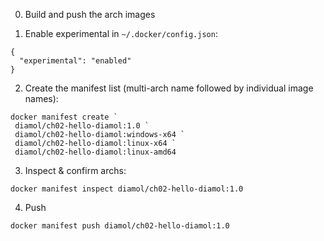
0. Build and push the arch images

1. Enable experimental in `~/.docker/config.json`:

```
{
  "experimental": "enabled"
}
```

2. Create the manifest list (multi-arch name followed by individual image names):

```
docker manifest create `
 diamol/ch02-hello-diamol:1.0 `
 diamol/ch02-hello-diamol:windows-x64 `
 diamol/ch02-hello-diamol:linux-x64 `
 diamol/ch02-hello-diamol:linux-amd64
```

3. Inspect & confirm archs:

```
docker manifest inspect diamol/ch02-hello-diamol:1.0
```

4. Push

```
docker manifest push diamol/ch02-hello-diamol:1.0
```
